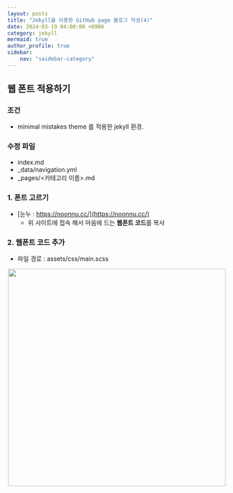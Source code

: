 ```yaml
---
layout: posts
title: "Jekyll을 이용한 GitHub page 블로그 작성(4)" 
date: 2024-03-19 04:00:00 +0900
category: jekyll
mermaid: true
author_profile: true
sidebar:
    nav: "saidebar-category"
---
```


## 웹 폰트 적용하기

### 조건

- minimal mistakes theme 를 적용한 jekyll 환경.

### 수정 파일

- index.md
- _data/navigation.yml
- _pages/<카테고리 이름>.md

### 1. 폰트 고르기

- [눈누 : https://noonnu.cc/](https://noonnu.cc/)
  - 위 사이트에 접속 해서 마음에 드는 **웹폰트 코드**를 복사


### 2. 웹폰트 코드 추가

- 파일 경로 : assets/css/main.scss

<center><img src="../assets/img/2024-03-19 041125.PNG" width="500" height="500"></center>


